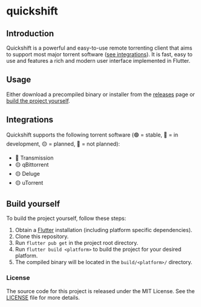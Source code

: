 # quickshift

## Introduction
Quickshift is a powerful and easy-to-use remote torrenting client that aims to support most major torrent software ([see integrations](#Integrations)). It is fast, easy to use and features a rich and modern user interface implemented in Flutter.

## Usage
Either download a precompiled binary or installer from the [releases](https://github.com/FantixX/quickshift/releases/latest) page or [build the project yourself](#Build-yourself).

## Integrations
Quickshift supports the following torrent software (🟢 = stable, 🔵 = in development, 🟡 = planned, 🔴 = not planned):
- 🔵 Transmission
- 🟡 qBittorrent
- 🟡 Deluge
- 🟡 uTorrent

## Build yourself
To build the project yourself, follow these steps:
1. Obtain a [Flutter](https://docs.flutter.dev/get-started/install) installation (including platform specific dependencies).
2. Clone this repository.
3. Run `flutter pub get` in the project root directory.
4. Run `flutter build <platform>` to build the project for your desired platform.
5. The compiled binary will be located in the `build/<platform>/` directory.





### License
The source code for this project is released under the MIT License. See the [LICENSE](LICENSE) file for more details.

